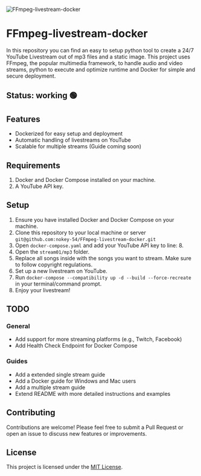 ![FFmpeg-livestream-docker](https://images.unsplash.com/photo-1594394489098-74ac04c0fc2e?ixlib=rb-4.0.3&ixid=MnwxMjA3fDB8MHxwaG90by1wYWdlfHx8fGVufDB8fHx8&auto=format&fit=crop&w=4170&q=80)

# FFmpeg-livestream-docker
In this repository you can find an easy to setup python tool to create a 24/7 YouTube Livestream out of mp3 files and a static image.
This project uses FFmpeg, the popular multimedia framework, to handle audio and video streams, python to execute and optimize runtime and Docker for simple  and secure deployment.

## Status: working 🟢 

## Features
- Dockerized for easy setup and deployment
- Automatic handling of livestreams on YouTube
- Scalable for multiple streams (Guide coming soon)

## Requirements
1. Docker and Docker Compose installed on your machine.
2. A YouTube API key. 

## Setup
1. Ensure you have installed Docker and Docker Compose on your machine.
2. Clone this repository to your local machine or server `git@github.com:nokey-54/FFmpeg-livestream-docker.git`
3. Open `docker-compose.yaml` and add your YouTube API key to line: 8.
4. Open the `stream01/mp3` folder.
5. Replace all songs inside with the songs you want to stream. Make sure to follow copyright regulations.
6. Set up a new livestream on YouTube.
7. Run `docker-compose --compatibility up -d --build --force-recreate` in your terminal/command prompt.
8. Enjoy your livestream!

## TODO

### General
- Add support for more streaming platforms (e.g., Twitch, Facebook)
- Add Health Check Endpoint for Docker Compose

### Guides
- Add a extended single stream guide
- Add a Docker guide for Windows and Mac users
- Add a multiple stream guide
- Extend README with more detailed instructions and examples

## Contributing
Contributions are welcome! Please feel free to submit a Pull Request or open an issue to discuss new features or improvements.

## License
This project is licensed under the [MIT License](LICENSE.md).
